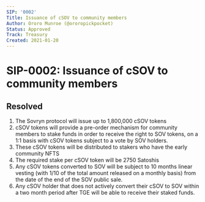 ```yaml
---
SIP: '0002'
Title: Issuance of cSOV to community members
Author: Ororo Munroe (@ororopickpocket)
Status: Approved
Track: Treasury
Created: 2021-01-20
---
```


# SIP-0002: Issuance of cSOV to community members

## Resolved

1. The Sovryn protocol will issue up to 1,800,000 cSOV tokens
2. cSOV tokens will provide a pre-order mechanism for community members to stake funds in order to receive the right to SOV tokens, on a 1:1 basis with cSOV tokens subject to a vote by SOV holders.
3. These cSOV tokens will be distributed to stakers who have the early community NFTS
4. The required stake per cSOV token will be 2750 Satoshis
5. Any cSOV tokens converted to SOV will be subject to 10 months linear vesting (with 1/10 of the total amount released on a monthly basis) from the date of the end of the SOV public sale. 
6. Any cSOV holder that does not actively convert their cSOV to SOV within a two month period after TGE will be able to receive their staked funds. 
